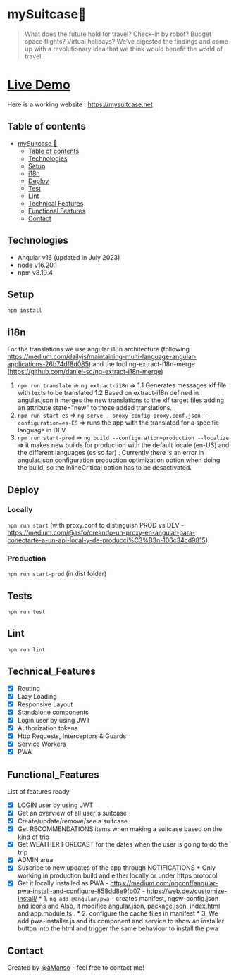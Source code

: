 # mySuitcase🛄  
>What does the future hold for travel? Check-in by robot? Budget space flights? Virtual holidays? We’ve digested the findings and come up with a revolutionary idea that we think would benefit the world of travel.

# [Live Demo](#live-demo)
Here is a working website : https://mysuitcase.net

## Table of contents
- [mySuitcase 🛄](#mysuitcase%F0%9F%9B%84)
  - [Table of contents](#table-of-contents)
  - [Technologies](#technologies)
  - [Setup](#setup)
  - [i18n](#i18n)
  - [Deploy](#deploy)
  - [Test](#tests)
  - [Lint](#lint)
  - [Technical Features](#Technical_Features)
  - [Functional Features](#Functional_Features)
  - [Contact](#contact)

## Technologies
* Angular v16 (updated in July 2023)
* node v16.20.1
* npm v8.19.4

## Setup
  `npm install`

## i18n
For the translations we use angular i18n architecture (following https://medium.com/dailyjs/maintaining-multi-language-angular-applications-26b74df8d085) and the tool ng-extract-i18n-merge (https://github.com/daniel-sc/ng-extract-i18n-merge)
1. `npm run translate` => `ng extract-i18n` => 
  1.1 Generates messages.xlf file with texts to be translated
  1.2 Based on extract-i18n defined in angular.json it merges the new translations to the xlf target files adding an attribute state="new" to those added translations.
2. `npm run start-es` => `ng serve --proxy-config proxy.conf.json --configuration=es-ES` => runs the app with the translated for a specific language in DEV
3. `npm run start-prod` => `ng build --configuration=production --localize` => it makes new builds for production with the default locale (en-US) and the different languages (es so far) . Currently there is an error in angular.json configuration production optimization option when doing the build, so the inlineCritical option has to be desactivated.

## Deploy
  ### Locally
  `npm run start` (with proxy.conf to distinguish PROD vs DEV - https://medium.com/@asfo/creando-un-proxy-en-angular-para-conectarte-a-un-api-local-y-de-producci%C3%B3n-106c34cd9815)
  ### Production
  `npm run start-prod` (in dist folder)

## Tests
  `npm run test` 

## Lint
  `npm run lint` 

## Technical_Features
- [x] Routing
- [x] Lazy Loading
- [x] Responsive Layout
- [x] Standalone components
- [x] Login user by using JWT
- [x] Authorization tokens
- [x] Http Requests, Interceptors & Guards
- [x] Service Workers
- [x] PWA

## Functional_Features
List of features ready
- [x] LOGIN user by using JWT
- [x] Get an overview of all user´s suitcase
- [x] Create/update/remove/see a suitcase
- [x] Get RECOMMENDATIONS items when making a suitcase based on the kind of trip
- [x] Get WEATHER FORECAST for the dates when the user is going to do the trip
- [x] ADMIN area
- [x] Suscribe to new updates of the app through NOTIFICATIONS
        * Only working in production build and either locally or under https protocol
- [x] Get it locally installed as PWA - https://medium.com/ngconf/angular-pwa-install-and-configure-858dd8e9fb07 - https://web.dev/customize-install/
        * 1. `ng add @angular/pwa` - creates manifest, ngsw-config.json and icons and Also, it modifies angular.json, package.json, index.html and app.module.ts .
        * 2. configure the cache files in manifest
        * 3. We add pwa-installer.js and its component and service to show an installer button into the html and trigger the same behaviour to install the pwa

## Contact
Created by [@aManso](https://www.linkedin.com/in/alejandro-manso-026a2a2b/) - feel free to contact me!
